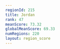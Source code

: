 ```yaml
---
regionId: 215
title: Jordan
rank: 47
meanScore: 73.32
globalMeanScore: 69.33
numRegions: 220
layout: region_score
---
```


